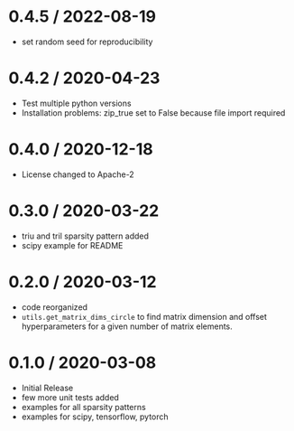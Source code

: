 # 0.4.5 / 2022-08-19

  * set random seed for reproducibility

# 0.4.2 / 2020-04-23

  * Test multiple python versions
  * Installation problems: zip_true set to False because file import required

# 0.4.0 / 2020-12-18

  * License changed to Apache-2

# 0.3.0 / 2020-03-22

  * triu and tril sparsity pattern added
  * scipy example for README

# 0.2.0 / 2020-03-12

  * code reorganized
  * `utils.get_matrix_dims_circle` to find matrix dimension and offset hyperparameters for a given number of matrix elements.

# 0.1.0 / 2020-03-08

  * Initial Release
  * few more unit tests added
  * examples for all sparsity patterns
  * examples for scipy, tensorflow, pytorch
